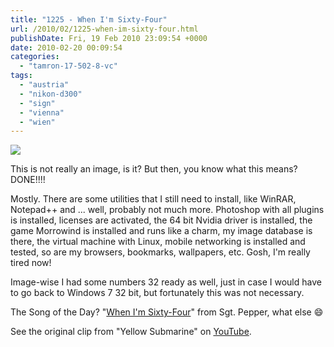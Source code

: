 ```yaml
---
title: "1225 - When I'm Sixty-Four"
url: /2010/02/1225-when-im-sixty-four.html
publishDate: Fri, 19 Feb 2010 23:09:54 +0000
date: 2010-02-20 00:09:54
categories: 
  - "tamron-17-502-8-vc"
tags: 
  - "austria"
  - "nikon-d300"
  - "sign"
  - "vienna"
  - "wien"
---
```

<a target="_blank" href="https://d25zfm9zpd7gm5.cloudfront.net/1200x1200/2010/20100219_153454_ps.jpg"><img src="https://d25zfm9zpd7gm5.cloudfront.net/0600x0600/2010/20100219_153454_ps.jpg" /></a>

This is not really an image, is it? But then, you know what this means? DONE!!!!

Mostly. There are some utilities that I still need to install, like WinRAR, Notepad++ and ... well, probably not much more. Photoshop with all plugins is installed, licenses are activated, the 64 bit Nvidia driver is installed, the game Morrowind is installed and runs like a charm, my image database is there, the virtual machine with Linux, mobile networking is installed and tested, so are my browsers, bookmarks, wallpapers, etc. Gosh, I'm really tired now!

 Image-wise I had some numbers 32 ready as well, just in case I would have to go back to Windows 7 32 bit, but fortunately this was not necessary.

The Song of the Day? "<a target="_blank" href="http://www.lyricsmode.com/lyrics/b/beatles/when_im_sixty_four.html">When I'm Sixty-Four</a>" from Sgt. Pepper, what else 😄

See the original clip from "Yellow Submarine" on <a target="_blank" href="http://www.youtube.com/watch?v=mJ8kMbMpQbo">YouTube</a>.
